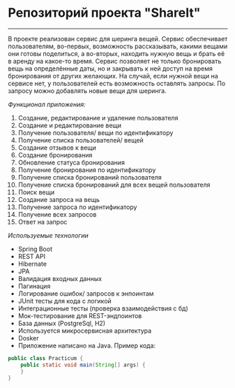 # Репозиторий проекта "ShareIt"

---
В проекте реализован сервис для шеринга вещей. Сервис обеспечивает пользователям,
во-первых, возможность рассказывать, какими вещами они готовы поделиться,
а во-вторых, находить нужную вещь и брать её в аренду на какое-то время.
Сервис позволяет не только бронировать вещь на определённые даты,
но и закрывать к ней доступ на время бронирования от других желающих.
На случай, если нужной вещи на сервисе нет,
у пользователей есть возможность оставлять запросы.
По запросу можно добавлять новые вещи для шеринга.


*Функционал приложения:*
1. Создание, редактирование и удаление пользователя
2. Создание и редактирование вещи
3. Получение пользователя/ вещи по идентификатору
4. Получение списка пользователей/ вещей
5. Создание отзывов к вещи
6. Создание бронирования
7. Обновление статуса бронирования
8. Получение бронирования по идентификатору
9. Получение списка бронирований пользователя
10. Получение списка бронирований для всех вещей пользователя
11. Поиск вещи
12. Создание запроса на вещь
13. Получение запроса по идентификатору
14. Получение всех запросов
15. Ответ на запрос


*Используемые технологии*
* Spring Boot
* REST API
* Hibernate
* JPA
* Валидация входных данных
* Пагинация
* Логирование ошибок/ запросов к энпоинтам
* JUnit тесты для кода с логикой
* Интеграционные тесты (проверка взаимодействия с бд)
* Мок-тестирование для REST-эндпоинтов
* База данных (PostgreSql, Н2)
* Используется микросервисная архитектура
* Dosker
* Приложение написано на Java. Пример кода:
```java
public class Practicum {
    public static void main(String[] args) {
    }
}
```
